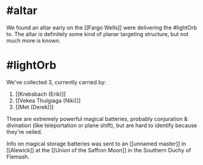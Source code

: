 # #altar 
We found an altar early on the [[Fargo Wells]] were delivering the #lightOrb to.  The altar is definitely some kind of planar targeting structure, but not much more is known.

# #lightOrb 
We've collected 3, currently carried by:
1. [[Krebsbach (Erik)]]
2. [[Vekea Thulgiaga (Niki)]]
3. [[Met (Derek)]]

These are extremely powerful magical batteries, probably conjuration & divination (like teleportation or plane shift), but are hard to identify because they're veiled.

Info on magical storage batteries was sent to an [[unnamed master]] in [[Alewick]] at the [[Union of the Saffron Moon]] in the Southern Duchy of Flemash.
